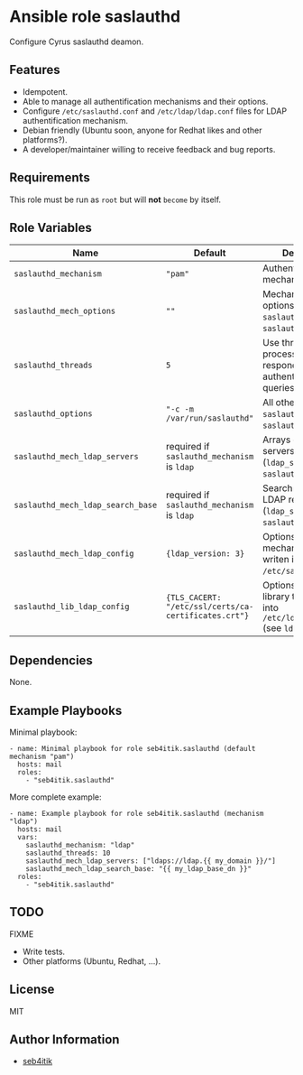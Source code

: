 # Ansible role saslauthd

Configure Cyrus saslauthd deamon.


## Features

- Idempotent.
- Able to manage all authentification mechanisms and their options.
- Configure `/etc/saslauthd.conf` and `/etc/ldap/ldap.conf` files for LDAP authentification mechanism.
- Debian friendly (Ubuntu soon, anyone for Redhat likes and other platforms?).
- A developer/maintainer willing to receive feedback and bug reports.


## Requirements

This role must be run as `root` but will **not** `become` by itself.


## Role Variables

| Name                          | Default             | Description                                                                           |
|-------------------------------|---------------------|---------------------------------------------------------------------------------------|
| `saslauthd_mechanism`         | `"pam"`             | Authentification mechanism.                                                           |
| `saslauthd_mech_options`      | `""`                | Mechanism specific options (`-O` of `saslauthd`, see `saslauthd(8)`).                 |
| `saslauthd_threads`           | `5`                 | Use threads processes for responding to authentication queries (`-n`).                |
| `saslauthd_options`           | `"-c -m /var/run/saslauthd"` | All other options for `saslauthd` (see `saslauthd(8)`).                      |
| `saslauthd_mech_ldap_servers` | required if `saslauthd_mechanism` is `ldap` | Arrays of LDAP servers (`ldap_servers` in `saslauthd.conf`).  |
| `saslauthd_mech_ldap_search_base` | required if `saslauthd_mechanism` is `ldap` | Search base for LDAP requests (`ldap_search_base` in `saslauthd.conf`). |
| `saslauthd_mech_ldap_config`  | `{ldap_version: 3}` | Options for `ldap` mechanism to be writen into `/etc/saslauthd.conf`.                 |
| `saslauthd_lib_ldap_config`   | `{TLS_CACERT: "/etc/ssl/certs/ca-certificates.crt"}` | Options for LDAP library to be writen into `/etc/ldap/ldap.conf` (see `ldap.conf(5)`). |


## Dependencies

None.


## Example Playbooks

Minimal playbook:

```
- name: Minimal playbook for role seb4itik.saslauthd (default mechanism "pam")
  hosts: mail
  roles:
    - "seb4itik.saslauthd"
```

More complete example:

```
- name: Example playbook for role seb4itik.saslauthd (mechanism "ldap")
  hosts: mail
  vars:
    saslauthd_mechanism: "ldap"
    saslauthd_threads: 10
    saslauthd_mech_ldap_servers: ["ldaps://ldap.{{ my_domain }}/"]
    saslauthd_mech_ldap_search_base: "{{ my_ldap_base_dn }}"
  roles:
    - "seb4itik.saslauthd"
```


## TODO

FIXME
- Write tests.
- Other platforms (Ubuntu, Redhat, ...).


## License

MIT


## Author Information

- [seb4itik](https://github.com/seb4itik)
